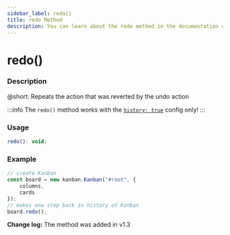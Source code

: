 ```yaml
---
sidebar_label: redo()
title: redo Method
description: You can learn about the redo method in the documentation of the DHTMLX JavaScript Kanban library. Browse developer guides and API reference, try out code examples and live demos, and download a free 30-day evaluation version of DHTMLX Kanban.
---
```


# redo()

### Description

@short: Repeats the action that was reverted by the undo action

:::info
The `redo()` method works with the [`history: true`](api/config/js_kanban_history_config.md) config only!
:::

### Usage

~~~jsx {}
redo(): void;
~~~

### Example

~~~jsx {7}
// create Kanban
const board = new kanban.Kanban("#root", {
	columns,
	cards
});
// makes one step back in history of Kanban
board.redo();
~~~

**Change log:** The method was added in v1.3